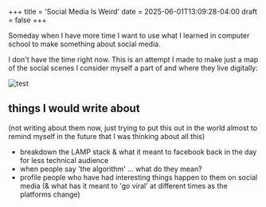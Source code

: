 +++
title = 'Social Media Is Weird'
date = 2025-06-01T13:09:28-04:00
draft = false
+++

Someday when I have more time I want to use what I learned in computer school to make something about social media. 

I don't have the time right now. This is an attempt I made to make just a map of the social scenes I consider myself a part of and where they live digitally: 

![test](/img/incompleteSocialMediaMap.png)


## things I would write about

(not writing about them now, just trying to put this out in the world almost to remind myself in the future that I was thinking about all this)

- breakdown the LAMP stack & what it meant to facebook back in the day for less technical audience
- when people say 'the algorithm' ... what do they mean? 
- profile people who have had interesting things happen to them on social media (& what has it meant to 'go viral' at different times as the platforms change)

